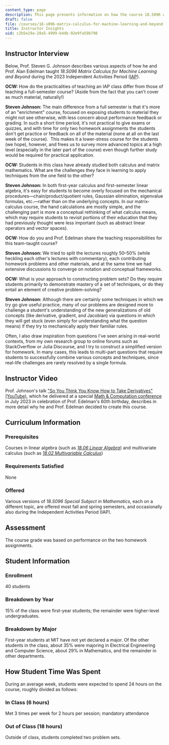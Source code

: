 ```yaml
---
content_type: page
description: This page presents information on how the course 18.S096 was taught.
draft: false
file: /courses/18-s096-matrix-calculus-for-machine-learning-and-beyond-january-iap-2023/instructor-insights
title: Instructor Insights
uid: c2b5e29a-28a5-4999-b4db-92e9fa59b798
---
```

## Instructor Interview

Below, Prof. Steven G. Johnson describes various aspects of how he and Prof. Alan Edelman taught *18.S096 Matrix Calculus for Machine Learning and Beyond* during the 2023 Independent Activities Period ([IAP](https://elo.mit.edu/iap/)).

**OCW:** How do the practicalities of teaching an IAP class differ from those of teaching a full-semester course? (Aside from the fact that you can’t cover as much material, naturally!)

**Steven Johnson:** The main difference from a full semester is that it's more of an "enrichment" course, focused on exposing students to material they might not see otherwise, with less concern about performance feedback or grading. In such a short time period, it's not practical to give exams or quizzes, and with time for only two homework assignments the students don't get practice or feedback on all of the material (none at all on the last week of the course).  This makes it a lower-stress course for the students (we hope), however, and frees us to survey more advanced topics at a high level (especially in the later part of the course) even though further study would be required for practical application.

**OCW:** Students in this class have already studied both calculus and matrix mathematics. What are the challenges they face in learning to apply techniques from the one field to the other? 

**Steven Johnson:** In both first-year calculus and first-semester linear algebra, it's easy for students to become overly focused on the mechanical procedures—chain/product/quotient rules, Gaussian elimination, eigenvalue formulas, etc.—rather than on the underlying concepts. In our matrix-calculus course, the hand calculations are mostly simple, and the challenging part is more a conceptual rethinking of what calculus means, which may require students to revisit portions of their education that they had previously thought were less important (such as abstract linear operators and vector spaces).

**OCW:** How do you and Prof. Edelman share the teaching responsibilities for this team-taught course?

**Steven Johnson:** We tried to split the lectures roughly 50–50% (while heckling each other's lectures with commentary), each contributing homework problems and other materials, and at the same time we had extensive discussions to converge on notation and conceptual frameworks.

**OCW:** What is your approach to constructing problem sets? Do they require students primarily to demonstrate mastery of a set of techniques, or do they entail an element of creative problem-solving?

**Steven Johnson:** Although there are certainly some techniques in which we try go give useful practice, many of our problems are designed more to challenge a student's understanding of the new generalizations of old concepts (like derivative, gradient, and Jacobian) via questions in which they will get stuck (even simply for understanding what the question means) if they try to mechanically apply their familiar rules.

Often, I also draw inspiration from questions I've seen arising in real-world contexts, from my own research group to online forums such as StackOverflow or Julia Discourse, and I try to construct a simplified version for homework. In many cases, this leads to multi-part questions that require students to successfully combine various concepts and techniques, since real-life challenges are rarely resolved by a single formula.

## Instructor Video

Prof. Johnson's talk ["So You Think You Know How to Take Derivatives" (YouTube)](https://www.youtube.com/watch?v=-l7JHalBubw), which he delivered at a special [Math & Computation conference](https://math.mit.edu/events/ase60celebration/) in July 2023 in celebration of Prof. Edelman's 60th birthday, describes in more detail why he and Prof. Edelman decided to create this course.

## Curriculum Information

### Prerequisites

Courses in linear algebra (such as [*18.06 Linear Algebra*](https://ocw.mit.edu/courses/18-06sc-linear-algebra-fall-2011/)) and multivariate calculus (such as [*18.02 Multivariable Calculus*](https://ocw.mit.edu/courses/18-02sc-multivariable-calculus-fall-2010/))

### Requirements Satisfied

None

### Offered

Various versions of *18.S096 Special Subject in Mathematics*, each on a different topic, are offered most fall and spring semesters, and occasionally also during the Independent Activities Period (IAP).

## Assessment

The course grade was based on performance on the two homework assignments.

## Student Information

### Enrollment

40 students

### Breakdown by Year

15% of the class were first-year students; the remainder were higher-level undergraduates.

### Breakdown by Major

First-year students at MIT have not yet declared a major. Of the other students in the class, about 35% were majoring in Electrical Engineering and Computer Science, about 29% in Mathematics, and the remainder in other departments. 

## How Student Time Was Spent

During an average week, students were expected to spend 24 hours on the course, roughly divided as follows:

### In Class (6 hours)

Met 3 times per week for 2 hours per session; mandatory attendance

### Out of Class (18 hours)

Outside of class, students completed two problem sets.